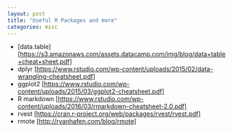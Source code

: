 ```yaml
---
layout: post
title: "Useful R Packages and more"
categories: misc
---
```


* [data.table][https://s3.amazonaws.com/assets.datacamp.com/img/blog/data+table+cheat+sheet.pdf]
* dplyr [https://www.rstudio.com/wp-content/uploads/2015/02/data-wrangling-cheatsheet.pdf]
* ggplot2 [https://www.rstudio.com/wp-content/uploads/2015/03/ggplot2-cheatsheet.pdf]
* R markdown [https://www.rstudio.com/wp-content/uploads/2016/03/rmarkdown-cheatsheet-2.0.pdf]
* rvest [https://cran.r-project.org/web/packages/rvest/rvest.pdf]
* rmote [http://ryanhafen.com/blog/rmote]
